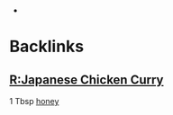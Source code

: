 - 

# Backlinks
## [R:Japanese Chicken Curry](<R:Japanese Chicken Curry.md>)
1 Tbsp [honey](<honey.md>)

